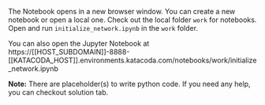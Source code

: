 
The Notebook opens in a new browser window. You can create a new notebook or open a local one. Check out the local folder `work` for notebooks. Open and run `initialize_network.ipynb` in the `work` folder.

You can also open the Jupyter Notebook at https://[[HOST_SUBDOMAIN]]-8888-[[KATACODA_HOST]].environments.katacoda.com/notebooks/work/initialize_network.ipynb

**Note:**
There are placeholder(s) to write python code. If you need any help, you can checkout solution tab.